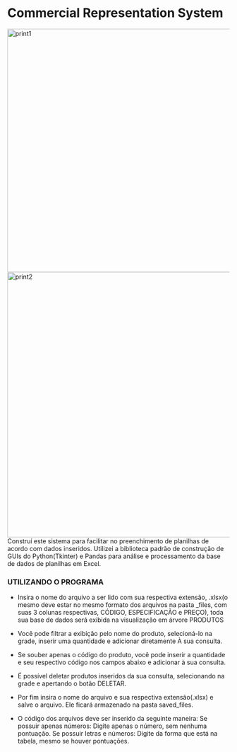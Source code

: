 
# Commercial Representation System

<img src="https://user-images.githubusercontent.com/110192027/186466636-8feff390-5781-4d26-8f82-ba4d4ec8d861.png" width="550" title="print1">
<img src="https://user-images.githubusercontent.com/110192027/186466641-6111b97c-87a4-482e-a9dd-ec5d3b1b6141.png" width="600" title="print2"



Construí este sistema para facilitar no preenchimento de planilhas de acordo com dados inseridos. Utilizei a biblioteca padrão de construção de GUIs do Python(Tkinter) e Pandas para análise e processamento da base de dados de planilhas em Excel.


### UTILIZANDO O PROGRAMA
- Insira o nome do arquivo a ser lido com sua respectiva extensão, .xlsx(o mesmo deve estar no mesmo formato dos arquivos na pasta _files, com suas 3 colunas respectivas, CÓDIGO, ESPECIFICAÇÃO e PREÇO), toda sua base de dados será exibida na visualização em árvore PRODUTOS

- Você pode filtrar a exibição pelo nome do produto, selecioná-lo na grade, inserir uma quantidade e adicionar diretamente À sua consulta.

- Se souber apenas o código do produto, você pode inserir a quantidade e seu respectivo código nos campos abaixo e adicionar à sua consulta.

- É possível deletar produtos inseridos da sua consulta, selecionando na grade e apertando o botão DELETAR.

- Por fim insira o nome do arquivo e sua respectiva extensão(.xlsx) e salve o arquivo. Ele ficará armazenado na pasta saved_files.

- O código dos arquivos deve ser inserido da seguinte maneira: 
Se possuir apenas números: Digite apenas o número, sem nenhuma pontuação.
Se possuir letras e números: Digite da forma que está na tabela, mesmo se houver pontuações.



